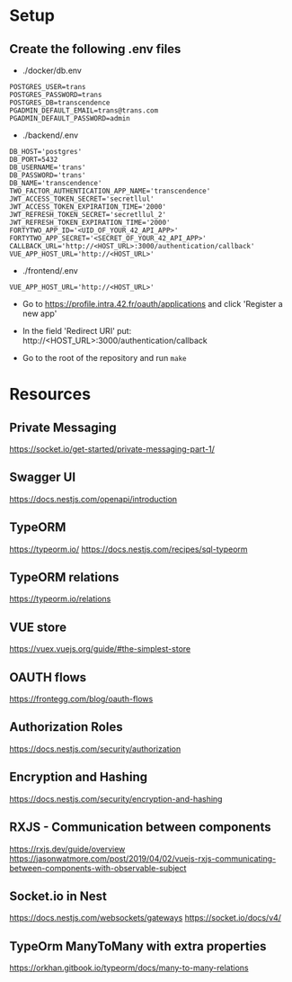 # Setup

## Create the following .env files
* ./docker/db.env
```
POSTGRES_USER=trans
POSTGRES_PASSWORD=trans
POSTGRES_DB=transcendence
PGADMIN_DEFAULT_EMAIL=trans@trans.com
PGADMIN_DEFAULT_PASSWORD=admin
```

* ./backend/.env
```
DB_HOST='postgres'
DB_PORT=5432
DB_USERNAME='trans'
DB_PASSWORD='trans'
DB_NAME='transcendence'
TWO_FACTOR_AUTHENTICATION_APP_NAME='transcendence'
JWT_ACCESS_TOKEN_SECRET='secretllul'
JWT_ACCESS_TOKEN_EXPIRATION_TIME='2000'
JWT_REFRESH_TOKEN_SECRET='secretllul_2'
JWT_REFRESH_TOKEN_EXPIRATION_TIME='2000'
FORTYTWO_APP_ID='<UID_OF_YOUR_42_API_APP>'
FORTYTWO_APP_SECRET='<SECRET_OF_YOUR_42_API_APP>'
CALLBACK_URL='http://<HOST_URL>:3000/authentication/callback'
VUE_APP_HOST_URL='http://<HOST_URL>'
```

* ./frontend/.env
```
VUE_APP_HOST_URL='http://<HOST_URL>'
```

* Go to https://profile.intra.42.fr/oauth/applications and click 'Register a new app'
* In the field 'Redirect URI' put: http://<HOST_URL>:3000/authentication/callback

* Go to the root of the repository and run ```make```




# Resources
## Private Messaging
https://socket.io/get-started/private-messaging-part-1/

## Swagger UI
https://docs.nestjs.com/openapi/introduction

## TypeORM
https://typeorm.io/
https://docs.nestjs.com/recipes/sql-typeorm

## TypeORM relations
https://typeorm.io/relations

## VUE store
https://vuex.vuejs.org/guide/#the-simplest-store

## OAUTH flows
https://frontegg.com/blog/oauth-flows

## Authorization Roles
https://docs.nestjs.com/security/authorization

## Encryption and Hashing
https://docs.nestjs.com/security/encryption-and-hashing

## RXJS - Communication between components
https://rxjs.dev/guide/overview
https://jasonwatmore.com/post/2019/04/02/vuejs-rxjs-communicating-between-components-with-observable-subject

## Socket.io in Nest
https://docs.nestjs.com/websockets/gateways
https://socket.io/docs/v4/

## TypeOrm ManyToMany with extra properties
https://orkhan.gitbook.io/typeorm/docs/many-to-many-relations
